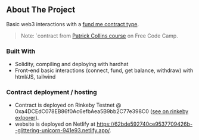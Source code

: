 <!-- ABOUT THE PROJECT -->
## About The Project

Basic web3 interactions with a [fund me contract type](https://github.com/khadni/hardhat-fund-me).

> Note: `contract from [Patrick Collins course](https://github.com/smartcontractkit/full-blockchain-solidity-course-js) on Free Code Camp.



### Built With

- Solidity, compiling and deploying with hardhat
- Front-end basic interactions (connect, fund, get balance, withdraw) with html/JS, tailwind

### Contract deployment / hosting

- Contract is deployed on Rinkeby Testnet @ 0xa4DCEdC078EB86f0Ac6efbAea5B9bb2C77e398C0 ([see on rinkeby exlporer](https://rinkeby.etherscan.io/address/0xa4DCEdC078EB86f0Ac6efbAea5B9bb2C77e398C0)).
- website is deployed on Netlify at https://62bde592740ce9537709426b--glittering-unicorn-941e93.netlify.app/.
